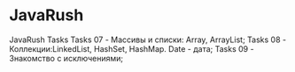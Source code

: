 # JavaRush
JavaRush Tasks
Tasks 07 -  Массивы и списки: Array, ArrayList;
Tasks 08 -  Коллекции:LinkedList, HashSet, HashMap. Date - дата;
Tasks 09 -  Знакомство с исключениями;
